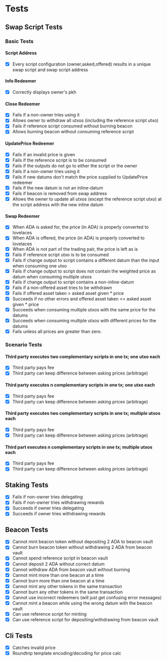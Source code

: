 # Tests
## Swap Script Tests
### Basic Tests
#### Script Address
- [x] Every script configuration (owner,asked,offered) results in a unique swap script and swap script address

#### Info Redeemer
- [x] Correctly displays owner's pkh

#### Close Redeemer
- [x] Fails if a non-owner tries using it
- [x] Allows owner to withdraw all utxos (including the reference script utxo)
- [x] Fails if reference script consumed without burning beacon
- [x] Allows burning beacon without consuming reference script

#### UpdatePrice Redeemer
- [x] Fails if an invalid price is given
- [x] Fails if the reference script is to be consumed
- [x] Fails if the outputs do not go to either the script or the owner
- [x] Fails if a non-owner tries using it
- [x] Fails if new datums don't match the price supplied to UpdatePrice redeemer
- [x] Fails if the new datum is not an inline-datum
- [x] Fails if beacon is removed from swap address
- [x] Allows the owner to update all utxos (except the reference script utxo) at the script address with the new inline datum

#### Swap Redeemer
- [x] When ADA is asked for, the price (in ADA) is properly converted to lovelaces
- [x] When ADA is offered, the price (in ADA) is properly converted to lovelaces
- [x] When ADA is not part of the trading pair, the price is left as is
- [x] Fails if reference script utxo is to be consumed
- [x] Fails if change output to script contains a different datum than the input when consuming one utxo
- [x] Fails if change output to script does not contain the weighted price as datum when consuming multiple utxos
- [x] Fails if change output to script contains a non-inline-datum
- [x] Fails if a non-offered asset tries to be withdrawn
- [x] Fails if offered asset taken > asked asset given * price
- [x] Succeeds if no other errors and offered asset taken <= asked asset given * price
- [x] Succeeds when consuming multiple utxos with the same price for the datums
- [x] Succeeds when consuming multiple utxos with different prices for the datums
- [x] Fails unless all prices are greater than zero. 

### Scenario Tests
#### Third party executes two complementary scripts in one tx; one utxo each
- [x] Third party pays fee
- [x] Third party can keep difference between asking prices (arbitrage)

#### Third party executes n complementary scripts in one tx; one utxo each
- [x] Third party pays fee
- [x] Third party can keep difference between asking prices (arbitrage)

#### Third party executes two complementary scripts in one tx; multiple utxos each
- [x] Third party pays fee
- [x] Third party can keep difference between asking prices (arbitrage)

#### Third part executes n complementary scripts in one tx; multiple utxos each
- [x] Third party pays fee
- [x] Third party can keep difference between asking prices (arbitrage)

## Staking Tests
- [x] Fails if non-owner tries delegating
- [x] Fails if non-owner tries withdrawing rewards
- [x] Succeeds if owner tries delegating
- [x] Succeeds if owner tries withdrawing rewards

## Beacon Tests
- [x] Cannot mint beacon token without depositing 2 ADA to beacon vault
- [x] Cannot burn beacon token without withdrawing 2 ADA from beacon vault
- [x] Cannot spend reference script in beacon vault
- [x] Cannot deposit 2 ADA without correct datum
- [x] Cannot withdraw ADA from beacon vault without burning
- [x] Cannot mint more than one beacon at a time
- [x] Cannot burn more than one beacon at a time
- [x] Cannot mint any other tokens in the same transaction
- [x] Cannot burn any other tokens in the same transaction
- [x] Cannot use incorrect redeemers (will just get confusing error messages)
- [x] Cannot mint a beacon while using the wrong datum with the beacon vault
- [x] Can use reference script for minting
- [x] Can use reference script for depositing/withdrawing from beacon vault

## Cli Tests
- [x] Catches invalid price
- [x] Roundtrip template encoding/decoding for price calc
